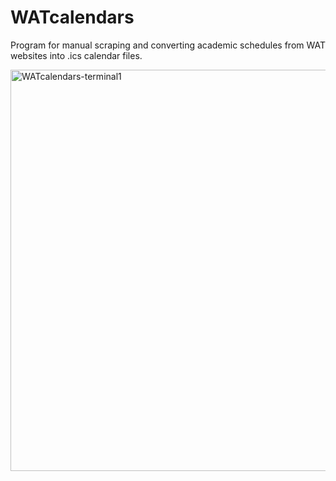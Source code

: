 # WATcalendars
Program for manual scraping and converting academic schedules from WAT websites into .ics calendar files.

<img width="986" height="642" alt="WATcalendars-terminal1" src="https://github.com/user-attachments/assets/76ab79c2-2d5c-41f6-b216-c95fb0825039" />
